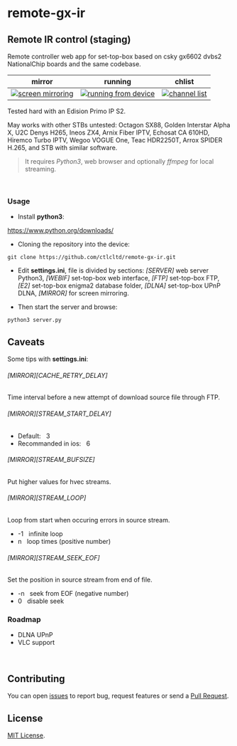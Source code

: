 # remote-gx-ir

## Remote IR control (staging)

Remote controller web app for set-top-box based on csky gx6602 dvbs2 NationalChip boards and the same codebase.

|mirror|running|chlist|
|-|-|-|
|[![screen mirroring](../res/screen-mirroring.jpg)](https://raw.githubusercontent.com/ctlcltd/remote-gx-ir/res/screen-mirroring.jpg)|[![running from device](../res/running-from-device.jpg)](https://raw.githubusercontent.com/ctlcltd/remote-gx-ir/res/running-from-device.jpg)|[![channel list](../res/channel-list.jpg)](https://raw.githubusercontent.com/ctlcltd/remote-gx-ir/res/channel-list.jpg)|


Tested hard with an Edision Primo IP S2.

May works with other STBs untested: Octagon SX88, Golden Interstar Alpha X, U2C Denys H265, Ineos ZX4, Arnix Fiber IPTV, Echosat CA 610HD, Hiremco Turbo IPTV, Wegoo VOGUE One, Teac HDR2250T, Arrox SPIDER H.265, and STB with similar software.

> It requires *Python3*, web browser and optionally *ffmpeg* for local streaming. 

 

### Usage

- Install **python3**:

https://www.python.org/downloads/

- Cloning the repository into the device:

```git clone https://github.com/ctlcltd/remote-gx-ir.git```

- Edit **settings.ini**, file is divided by sections: *[SERVER]* web server Python3, *[WEBIF]* set-top-box web interface, *[FTP]* set-top-box FTP, *[E2]* set-top-box enigma2 database folder, *[DLNA]* set-top-box UPnP DLNA, *[MIRROR]* for screen mirroring.

- Then start the server and browse:

```python3 server.py```


## Caveats

Some tips with **settings.ini**:

###### *[MIRROR][CACHE_RETRY_DELAY]*
Time interval before a new attempt of download source file through FTP.

###### *[MIRROR][STREAM_START_DELAY]*
* Default:   3
* Recommanded in ios:   6

###### *[MIRROR][STREAM_BUFSIZE]*
Put higher values for hvec streams.

###### *[MIRROR][STREAM_LOOP]*
Loop from start when occuring errors in source stream.

* -1   infinite loop
* n   loop times (positive number)

###### *[MIRROR][STREAM_SEEK_EOF]*
Set the position in source stream from end of file.

* -n   seek from EOF (negative number)
* 0   disable seek


### Roadmap

- DLNA UPnP
- VLC support

 

## Contributing

You can open [issues](https://github.com/ctlcltd/remote-gx-ir/issues) to report bug, request features or send a [Pull Request](https://github.com/ctlcltd/remote-gx-ir/pulls).


## License

[MIT License](LICENSE).


